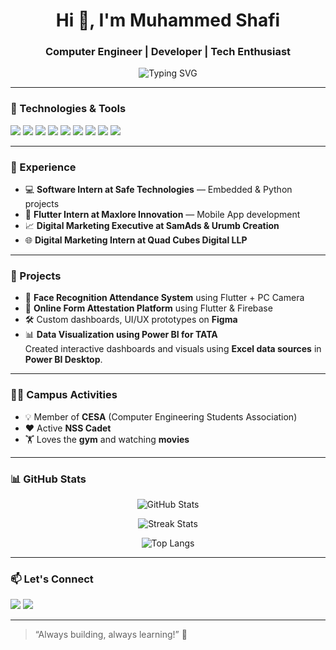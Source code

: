 <h1 align="center">Hi 👋, I'm Muhammed Shafi</h1>
<h3 align="center">Computer Engineer | Developer | Tech Enthusiast</h3>

<p align="center">
  <img src="https://readme-typing-svg.demolab.com?font=Fira+Code&pause=1000&center=true&vCenter=true&multiline=true&width=435&lines=Passionate+about+Software+%26+AI;Flutter+%7C+Python+%7C+Firebase;Open+Source+Contributor+%7C+Tech+Learner" alt="Typing SVG" />
</p>

---

### 🔧 Technologies & Tools
<p>
  <img src="https://img.shields.io/badge/Python-3670A0?style=for-the-badge&logo=python&logoColor=fff"/>
  <img src="https://img.shields.io/badge/C-00599C?style=for-the-badge&logo=c&logoColor=white"/>
  <img src="https://img.shields.io/badge/PHP-777BB4?style=for-the-badge&logo=php&logoColor=white"/>
  <img src="https://img.shields.io/badge/Flutter-02569B?style=for-the-badge&logo=flutter&logoColor=white"/>
  <img src="https://img.shields.io/badge/Firebase-FFCA28?style=for-the-badge&logo=firebase&logoColor=black"/>
  <img src="https://img.shields.io/badge/HTML-E34F26?style=for-the-badge&logo=html5&logoColor=white"/>
  <img src="https://img.shields.io/badge/CSS-1572B6?style=for-the-badge&logo=css3&logoColor=white"/>
  <img src="https://img.shields.io/badge/Shell-89E051?style=for-the-badge&logo=gnu-bash&logoColor=black"/>
  <img src="https://img.shields.io/badge/Figma-F24E1E?style=for-the-badge&logo=figma&logoColor=white"/>
</p>

---

### 💼 Experience
- 💻 **Software Intern at Safe Technologies** — Embedded & Python projects  
- 📱 **Flutter Intern at Maxlore Innovation** — Mobile App development  
- 📈 **Digital Marketing Executive at SamAds & Urumb Creation**  
- 🌐 **Digital Marketing Intern at Quad Cubes Digital LLP**

---

### 🚀 Projects
- 🎯 **Face Recognition Attendance System** using Flutter + PC Camera  
- 📄 **Online Form Attestation Platform** using Flutter & Firebase  
- 🛠️ Custom dashboards, UI/UX prototypes on **Figma**
- 📊 **Data Visualization using Power BI for TATA**  
  Created interactive dashboards and visuals using **Excel data sources** in **Power BI Desktop**.  

---

### 👨‍🎓 Campus Activities
- 💡 Member of **CESA** (Computer Engineering Students Association)  
- ❤️ Active **NSS Cadet**  
- 🏋️ Loves the **gym** and watching **movies**

---

### 📊 GitHub Stats
<p align="center">
  <img src="https://github-readme-stats.vercel.app/api?username=shafi8045&show_icons=true&theme=radical" alt="GitHub Stats"/>
</p>

<p align="center">
  <img src="https://github-readme-streak-stats.herokuapp.com/?user=shafi8045&theme=radical" alt="Streak Stats"/>
</p>

<p align="center">
  <img src="https://github-readme-stats.vercel.app/api/top-langs/?username=shafi8045&layout=compact&theme=radical" alt="Top Langs"/>
</p>

---

### 📫 Let's Connect
<p>
  <a href="mailto:shafivmm@gmail.com"><img src="https://img.shields.io/badge/Email-D14836?style=for-the-badge&logo=gmail&logoColor=white"/></a>
  <a href="https://www.linkedin.com/in/shafi-v-m-4a536b32a"><img src="https://img.shields.io/badge/LinkedIn-0077B5?style=for-the-badge&logo=linkedin&logoColor=white"/></a>
</p>

---

> “Always building, always learning!” 🚀
